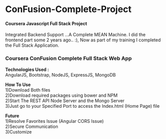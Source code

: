 # ConFusion-Complete-Project
<h4>Coursera Javascript Full Stack Project</h4>
Integrated Backend Support ...A Complete MEAN Machine.
I did the frontend part some 2 years ago.. :), Now as part of my training I completed the Full Stack Application.

<h3> Coursera ConFusion Complete Full Stack Web App</h3>

<strong>Technologies Used :</strong> <br>
AngularJS, Bootstrap, NodeJS, ExpressJS, MongoDB

<strong>How To Use</strong> <br>
1)Download Both files <br>
2)Download required packages using bower and NPM <br>
2)Start The REST API Node Server and the Mongo Server <br>
3)Just go to your Specified Port to access the Index.html (Home Page) file <br>

<strong>Future</strong> <br>
1)Resolve Favorites Issue (Angular CORS Issue) <br>
2)Secure Communication <br>
3)Customize <br>
